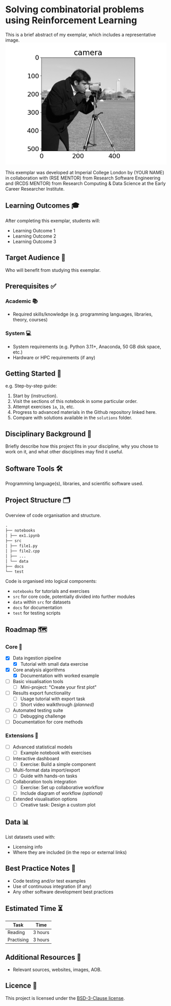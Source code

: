 <!--
This README template is designed with dual purpose.

It should help you think about and plan various aspects of your
exemplar. In this regard, the document need not be completed in
a single pass. Some sections will be relatively straightforward
to complete, others may evolve over time.

Once complete, this README will serve as the landing page for
your exemplar, providing learners with an outline of what they
can expect should they engage with the work.

Recall that you are developing a software project and learning
resource at the same time. It is important to keep this in mind
throughout the development and plan accordingly.
-->


<!-- Your exemplar title. Make it sound catchy! -->
# Solving combinatorial problems using Reinforcement Learning

<!-- A brief description of your exemplar, which may include an image -->
This is a brief abstract of my exemplar, which includes a representative image.
![Scikit Camera Image](docs/assets/readme-img.png)

<!-- Author information -->
This exemplar was developed at Imperial College London by (YOUR NAME) in
collaboration with (RSE MENTOR) from Research Software Engineering and
(RCDS MENTOR) from Research Computing & Data Science at the Early Career
Researcher Institute.


<!-- Learning Outcomes. 
Aim for 3 - 4 points that illustrate what knowledge and
skills will be gained by studying your ReCoDE exemplar. -->
## Learning Outcomes 🎓

After completing this exemplar, students will:

- Learning Outcome 1
- Learning Outcome 2
- Learning Outcome 3


<!-- Audience. Think broadly as to who will benefit. -->
## Target Audience 🎯

Who will benefit from studying this exemplar.


<!-- Requirements.
What skills and knowledge will students need before starting?
e.g. ECRI courses, knowledge of a programming language or library...

Is it a prerequisite skill or learning outcome?
e.g. If your project uses a niche library, you could either set it as a
requirement or make it a learning outcome above. If a learning outcome,
you must include a relevant section that helps with learning this library.
-->
## Prerequisites ✅

### Academic 📚

- Required skills/knowledge (e.g. programming languages, libraries, theory, courses)

### System 💻

- System requirements (e.g. Python 3.11+, Anaconda, 50 GB disk space, etc.)
- Hardware or HPC requirements (if any)


<!-- Quick Start Guide. Tell learners how to engage with the exemplar. -->
## Getting Started 🚀

e.g. Step-by-step guide:

1. Start by (instruction).
2. Visit the sections of this notebook in some particular order.
3. Attempt exercises `1a`, `1b`, etc.
4. Progress to advanced materials in the Github repository linked here.
5. Compare with solutions available in the `solutions` folder.


<!-- Background. Tell learners about why this exemplar is useful. -->
## Disciplinary Background 🔬
     
Briefly describe how this project fits in your discipline, why you chose
to work on it, and what other disciplines may find it useful.


<!-- Software. What languages, libraries, software you use. -->
## Software Tools 🛠️

Programming language(s), libraries, and scientific software used.


<!-- Repository structure. Explain how your code is structured. -->
## Project Structure 🗂️

Overview of code organisation and structure.

```
.
├── notebooks
│ ├── ex1.ipynb
├── src
│ ├── file1.py
│ ├── file2.cpp
│ ├── ...
│ └── data
├── docs
└── test
```

Code is organised into logical components:

- `notebooks` for tutorials and exercises
- `src` for core code, potentially divided into further modules
- `data` within `src` for datasets
- `docs` for documentation
- `test` for testing scripts


<!-- Roadmap.
Identify the project core (a minimal working example). This
is what you should develop first, ideally by week 6. Defining
a core helps ensure that, despite a tight timeline, we will end
up with a complete project.

Identify project extensions. These are additional features that
you will implement after the core of the project is finished; you
could also propose extensions as open-ended exercises for the ReCoDE
audience.

Outline the process of creating the exemplar as a project roadmap
with individual steps. This will help you with defining the scope of 
the project. When you think about this, imagine that you are explaining
it to a new PhD student. Assume that this student is from a related (but
not necessarily same) discipline. They can code but have never undertaken
a larger project. The steps should follow logical development of the
project and good practice. Each will be relatively independent and contain
its own learning annotation and links to other learning materials if
appropriate. The learning annotation is going to form a significant portion
of your efforts.

Learning annotations will evolve as we go along but planning now will be useful
in defining your exemplar steps. Remember that active learning is generally more
valuable than just reading information, so small exercises that build on previous
steps can really help your students to understand the software development process.
You can include videos, text, charts, images, flowcharts, storyboards, or anything
creative that you may think of.

Completed tasks are marked with an x between the square brackets.
-->
## Roadmap 🗺️

### Core 🧩

- [x] Data ingestion pipeline
    * [x] Tutorial with small data exercise
- [x] Core analysis algorithms
    * [x] Documentation with worked example
- [ ] Basic visualisation tools
    * [ ] Mini-project: "Create your first plot"
- [ ] Results export functionality
    * [ ] Usage tutorial with export task
    * [ ] Short video walkthrough *(planned)*
- [ ] Automated testing suite
    * [ ] Debugging challenge
- [ ] Documentation for core methods

### Extensions 🔌

- [ ] Advanced statistical models
    * [ ] Example notebook with exercises
- [ ] Interactive dashboard
    * [ ] Exercise: Build a simple component
- [ ] Multi-format data import/export
    * [ ] Guide with hands-on tasks
- [ ] Collaboration tools integration
    * [ ] Exercise: Set up collaborative workflow
    * [ ] Include diagram of workflow *(optional)*
- [ ] Extended visualisation options
    * [ ] Creative task: Design a custom plot

<!-- Data availability (remove this section if no data used) -->
## Data 📊

List datasets used with:

- Licensing info
- Where they are included (in the repo or external links)


<!-- Best practice notes. -->
## Best Practice Notes 📝

- Code testing and/or test examples
- Use of continuous integration (if any)
- Any other software development best practices

<!-- Estimate the time it will take for a learner to progress through the exemplar. -->
## Estimated Time ⏳

| Task       | Time    |
| ---------- | ------- |
| Reading    | 3 hours |
| Practising | 3 hours |


<!-- Any references, or other resources. -->
## Additional Resources 🔗

- Relevant sources, websites, images, AOB.

<!-- LICENCE.
Imperial prefers BSD-3. Please update the LICENSE.md file with the current year.
-->
## Licence 📄

This project is licensed under the [BSD-3-Clause license](LICENSE.md).
